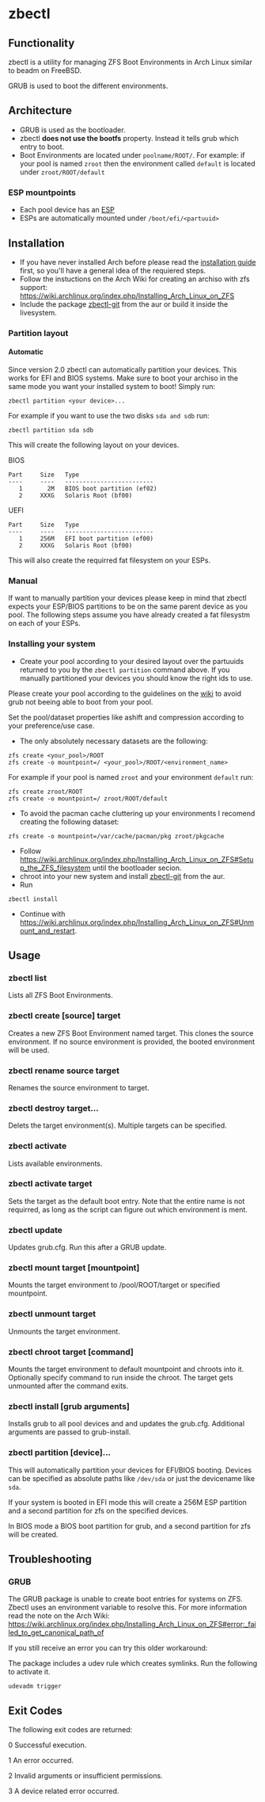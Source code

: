 # zbectl

## Functionality
zbectl is a utility for managing ZFS Boot Environments in Arch Linux similar to beadm on FreeBSD.

GRUB is used to boot the different environments.


## Architecture
* GRUB is used as the bootloader.
* zbectl __does not use the bootfs__ property. Instead it tells grub which entry to boot.
* Boot Environments are located under `poolname/ROOT/`.
For example: if your pool is named `zroot` then the environment called `default` is located under `zroot/ROOT/default`
### ESP mountpoints
* Each pool device has an [ESP](https://wiki.archlinux.org/index.php/EFI_system_partition)
* ESPs are automatically mounted under `/boot/efi/<partuuid>`

## Installation
- If you have never installed Arch before please read the [installation guide](https://wiki.archlinux.org/index.php/installation_guide) first, so you'll have a general idea of the requiered steps.
- Follow the instuctions on the Arch Wiki for creating an archiso with zfs support: <https://wiki.archlinux.org/index.php/Installing_Arch_Linux_on_ZFS>
- Include the package [zbectl-git](https://aur.archlinux.org/packages/zbectl-git/) from the aur or build it inside the livesystem.

### Partition layout
#### Automatic
Since version 2.0 zbectl can automatically partition your devices.
This works for EFI and BIOS systems. Make sure to boot your archiso in the same mode you want your installed system to boot! Simply run:

    zbectl partition <your device>...
For example if you want to use the two disks `sda and sdb` run:

    zbectl partition sda sdb

This will create the following layout on your devices.

BIOS
```
Part     Size   Type
----     ----   -------------------------
   1       2M   BIOS boot partition (ef02)
   2     XXXG   Solaris Root (bf00)
```
UEFI
```
Part     Size   Type
----     ----   -------------------------
   1     256M   EFI boot partition (ef00)
   2     XXXG   Solaris Root (bf00)
```
This will also create the requirred fat filesystem on your ESPs.

### Manual
If want to manually partition your devices please keep in mind that zbectl expects your ESP/BIOS partitions to be on the same parent device as you pool. The following steps assume you have already created a fat filesystm on each of your ESPs.

### Installing your system
- Create your pool according to your desired layout over the partuuids returned to you by the `zbectl partition` command above. If you manually partitioned your devices you should know the right ids to use.

Please create your pool according to the guidelines on the [wiki](https://wiki.archlinux.org/index.php/ZFS#GRUB-compatible_pool_creation) to avoid grub not beeing able to boot from your pool.

Set the pool/dataset properties like ashift and compression according to your preference/use case.

- The only absolutely necessary datasets are the following:
```
zfs create <your_pool>/ROOT
zfs create -o mountpoint=/ <your_pool>/ROOT/<environment_name>
```
For example if your pool is named `zroot` and your environment `default` run:
```
zfs create zroot/ROOT
zfs create -o mountpoint=/ zroot/ROOT/default
```
- To avoid the pacman cache cluttering up your environments I recomend creating the following dataset:
```
zfs create -o mountpoint=/var/cache/pacman/pkg zroot/pkgcache
```
- Follow <https://wiki.archlinux.org/index.php/Installing_Arch_Linux_on_ZFS#Setup_the_ZFS_filesystem> until the bootloader secion.
- chroot into your new system and install [zbectl-git](https://aur.archlinux.org/packages/zbectl-git) from the aur.
- Run
```
zbectl install
```
- Continue with <https://wiki.archlinux.org/index.php/Installing_Arch_Linux_on_ZFS#Unmount_and_restart>.

## Usage
### zbectl list
Lists all ZFS Boot Environments.

### zbectl create [source] target
Creates a new ZFS Boot Environment named target. This clones the source environment. If no source environment is provided, the booted environment will be used.

### zbectl rename source target
Renames the source environment to target.

### zbectl destroy target...
Delets the target environment(s). Multiple targets can be specified.

### zbectl activate
Lists available environments.

### zbectl activate target
Sets the target as the default boot entry. Note that the entire name is not requirred, as long as the script can figure out which environment is ment.

### zbectl update
Updates grub.cfg. Run this after a GRUB update.

### zbectl mount target [mountpoint]
Mounts the target environment to /pool/ROOT/target or specified mountpoint.

### zbectl unmount target
Unmounts the target environment.

### zbectl chroot target [command]
Mounts the target environment to default mountpoint and chroots into it.
Optionally specify command to run inside the chroot. The target gets unmounted after the command exits.

### zbectl install [grub arguments]
Installs grub to all pool devices and and updates the grub.cfg. Additional arguments are passed to grub-install.

### zbectl partition [device]...
This will automatically partition your devices for EFI/BIOS booting.
Devices can be specified as absolute paths like `/dev/sda` or just the devicename like `sda`.

If your system is booted in EFI mode this will create a 256M ESP partition and a second partition for zfs on the specified devices.

In BIOS mode a BIOS boot partition for grub, and a second partition for zfs will be created.

## Troubleshooting
### GRUB
The GRUB package is unable to create boot entries for systems on ZFS. Zbectl uses an environment variable to resolve this.
For more information read the note on the Arch Wiki:
<https://wiki.archlinux.org/index.php/Installing_Arch_Linux_on_ZFS#error:_failed_to_get_canonical_path_of>

If you still receive an error you can try this older workaround:

The package includes a udev rule which creates symlinks. Run the following to activate it.

    udevadm trigger

## Exit Codes
The following exit codes are returned:

0   Successful execution.

1   An error occurred.

2   Invalid arguments or insufficient permissions.

3   A device related error occurred.
